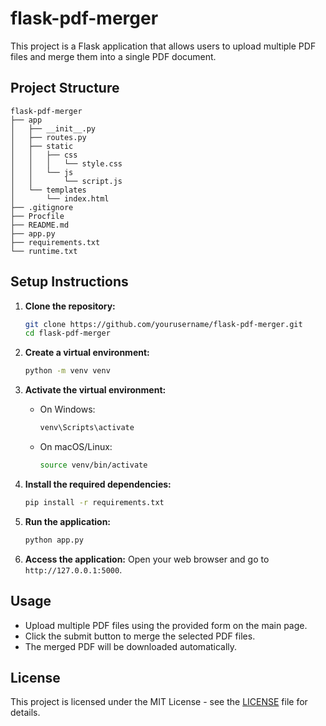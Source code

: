 # flask-pdf-merger

This project is a Flask application that allows users to upload multiple PDF files and merge them into a single PDF document. 

## Project Structure

```
flask-pdf-merger
├── app
│   ├── __init__.py
│   ├── routes.py
│   ├── static
│   │   ├── css
│   │   │   └── style.css
│   │   └── js
│   │       └── script.js
│   └── templates
│       └── index.html
├── .gitignore
├── Procfile
├── README.md
├── app.py
├── requirements.txt
└── runtime.txt
```

## Setup Instructions

1. **Clone the repository:**
   ```bash
   git clone https://github.com/yourusername/flask-pdf-merger.git
   cd flask-pdf-merger
   ```

2. **Create a virtual environment:**
   ```bash
   python -m venv venv
   ```

3. **Activate the virtual environment:**
   - On Windows:
     ```bash
     venv\Scripts\activate
     ```
   - On macOS/Linux:
     ```bash
     source venv/bin/activate
     ```

4. **Install the required dependencies:**
   ```bash
   pip install -r requirements.txt
   ```

5. **Run the application:**
   ```bash
   python app.py
   ```

6. **Access the application:**
   Open your web browser and go to `http://127.0.0.1:5000`.

## Usage

- Upload multiple PDF files using the provided form on the main page.
- Click the submit button to merge the selected PDF files.
- The merged PDF will be downloaded automatically.

## License

This project is licensed under the MIT License - see the [LICENSE](LICENSE) file for details.